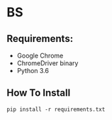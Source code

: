 # BS
 
## Requirements:
- Google Chrome 
- ChromeDriver binary
- Python 3.6
## How To Install
```
pip install -r requirements.txt
```
